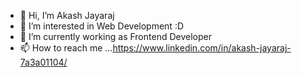 - 👋 Hi, I’m Akash Jayaraj
- 👀 I’m interested in Web Development :D
- 🌱 I’m currently working as Frontend Developer
- 📫 How to reach me ...https://www.linkedin.com/in/akash-jayaraj-7a3a01104/


